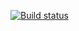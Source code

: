 [![Build status](https://ci.appveyor.com/api/projects/status/atp0r2jyrxh4bprd/branch/main?svg=true)](https://ci.appveyor.com/project/DmitrenkoAlex/pageobject/branch/main)